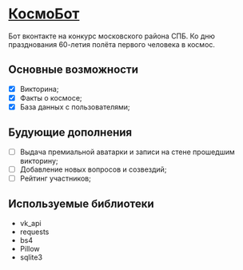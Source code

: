 # [КосмоБот](https://vk.com/public202952694)
Бот вконтакте на конкурс московского района СПБ. Ко дню празднования 60-летия полёта первого человека в космос.

## Основные возможности

- [x] Викторина;
- [x] Факты о космосе;
- [x] База данных с пользователями;

## Будующие дополнения

- [ ] Выдача премиальной аватарки и записи на стене прошедшим викторину;
- [ ] Добавление новых вопросов и созвездий;
- [ ] Рейтинг участников;

## Используемые библиотеки

- vk_api
- requests
- bs4
- Pillow
- sqlite3
